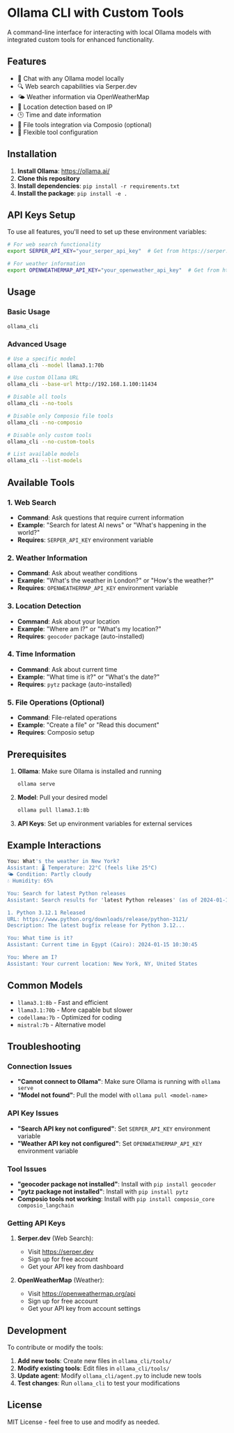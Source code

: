 # Ollama CLI with Custom Tools

A command-line interface for interacting with local Ollama models with integrated custom tools for enhanced functionality.

## Features

- 🤖 Chat with any Ollama model locally
- 🔍 Web search capabilities via Serper.dev
- 🌤️ Weather information via OpenWeatherMap
- 📍 Location detection based on IP
- 🕒 Time and date information
- 📁 File tools integration via Composio (optional)
- 🔧 Flexible tool configuration

## Installation

1. **Install Ollama**: https://ollama.ai/
2. **Clone this repository**
3. **Install dependencies**: `pip install -r requirements.txt`
4. **Install the package**: `pip install -e .`

## API Keys Setup

To use all features, you'll need to set up these environment variables:

```bash
# For web search functionality
export SERPER_API_KEY="your_serper_api_key"  # Get from https://serper.dev

# For weather information
export OPENWEATHERMAP_API_KEY="your_openweather_api_key"  # Get from https://openweathermap.org/api
```

## Usage

### Basic Usage
```bash
ollama_cli
```

### Advanced Usage
```bash
# Use a specific model
ollama_cli --model llama3.1:70b

# Use custom Ollama URL
ollama_cli --base-url http://192.168.1.100:11434

# Disable all tools
ollama_cli --no-tools

# Disable only Composio file tools
ollama_cli --no-composio

# Disable only custom tools
ollama_cli --no-custom-tools

# List available models
ollama_cli --list-models
```

## Available Tools

### 1. Web Search
- **Command**: Ask questions that require current information
- **Example**: "Search for latest AI news" or "What's happening in the world?"
- **Requires**: `SERPER_API_KEY` environment variable

### 2. Weather Information
- **Command**: Ask about weather conditions
- **Example**: "What's the weather in London?" or "How's the weather?"
- **Requires**: `OPENWEATHERMAP_API_KEY` environment variable

### 3. Location Detection
- **Command**: Ask about your location
- **Example**: "Where am I?" or "What's my location?"
- **Requires**: `geocoder` package (auto-installed)

### 4. Time Information
- **Command**: Ask about current time
- **Example**: "What time is it?" or "What's the date?"
- **Requires**: `pytz` package (auto-installed)

### 5. File Operations (Optional)
- **Command**: File-related operations
- **Example**: "Create a file" or "Read this document"
- **Requires**: Composio setup

## Prerequisites

1. **Ollama**: Make sure Ollama is installed and running
   ```bash
   ollama serve
   ```

2. **Model**: Pull your desired model
   ```bash
   ollama pull llama3.1:8b
   ```

3. **API Keys**: Set up environment variables for external services

## Example Interactions

```bash
You: What's the weather in New York?
Assistant: 🌡️ Temperature: 22°C (feels like 25°C)
🌤️ Condition: Partly cloudy
💧 Humidity: 65%

You: Search for latest Python releases
Assistant: Search results for 'latest Python releases' (as of 2024-01-15 10:30:00):

1. Python 3.12.1 Released
URL: https://www.python.org/downloads/release/python-3121/
Description: The latest bugfix release for Python 3.12...

You: What time is it?
Assistant: Current time in Egypt (Cairo): 2024-01-15 10:30:45

You: Where am I?
Assistant: Your current location: New York, NY, United States
```

## Common Models

- `llama3.1:8b` - Fast and efficient
- `llama3.1:70b` - More capable but slower
- `codellama:7b` - Optimized for coding
- `mistral:7b` - Alternative model

## Troubleshooting

### Connection Issues
- **"Cannot connect to Ollama"**: Make sure Ollama is running with `ollama serve`
- **"Model not found"**: Pull the model with `ollama pull <model-name>`

### API Key Issues
- **"Search API key not configured"**: Set `SERPER_API_KEY` environment variable
- **"Weather API key not configured"**: Set `OPENWEATHERMAP_API_KEY` environment variable

### Tool Issues
- **"geocoder package not installed"**: Install with `pip install geocoder`
- **"pytz package not installed"**: Install with `pip install pytz`
- **Composio tools not working**: Install with `pip install composio_core composio_langchain`

### Getting API Keys

1. **Serper.dev** (Web Search):
   - Visit https://serper.dev
   - Sign up for free account
   - Get your API key from dashboard

2. **OpenWeatherMap** (Weather):
   - Visit https://openweathermap.org/api
   - Sign up for free account
   - Get your API key from account settings

## Development

To contribute or modify the tools:

1. **Add new tools**: Create new files in `ollama_cli/tools/`
2. **Modify existing tools**: Edit files in `ollama_cli/tools/`
3. **Update agent**: Modify `ollama_cli/agent.py` to include new tools
4. **Test changes**: Run `ollama_cli` to test your modifications

## License

MIT License - feel free to use and modify as needed.